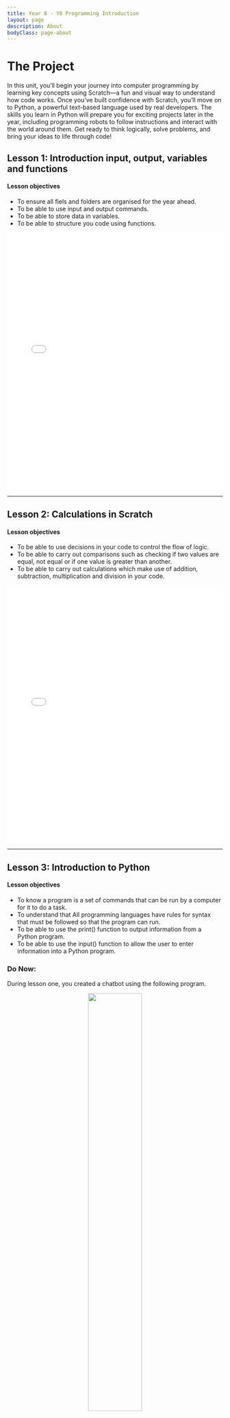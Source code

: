 ```yaml
---
title: Year 8 - Y8 Programming Introduction
layout: page
description: About
bodyClass: page-about
---
```


# The Project

In this unit, you’ll begin your journey into computer programming by learning key concepts using Scratch—a fun and visual way to understand how code works. Once you’ve built confidence with Scratch, you’ll move on to Python, a powerful text-based language used by real developers. The skills you learn in Python will prepare you for exciting projects later in the year, including programming robots to follow instructions and interact with the world around them. Get ready to think logically, solve problems, and bring your ideas to life through code!

## Lesson 1: Introduction input, output, variables and functions

#### Lesson objectives
- To ensure all fiels and folders are organised for the year ahead.
- To be able to use input and output commands.
- To be able to store data in variables.
- To be able to structure you code using functions.


<p align="center">
<iframe src="/Files/Y8/u1l1.pdf" width="100%" height="600px" style="border: none;"></iframe>
</p>

<hr>

## Lesson 2: Calculations in Scratch

#### Lesson objectives
- To be able to use decisions in your code to control the flow of logic.
- To be able to carry out comparisons such as checking if two values are equal, not equal or if one value is greater than another.
- To be able to carry out calculations which make use of addition, subtraction, multiplication and division in your code.


<p align="center">
<iframe src="/Files/Y8/u1l2.pdf" width="100%" height="600px" style="border: none;"></iframe>
</p>

<hr>

## Lesson 3: Introduction to Python

#### Lesson objectives
- To know a program is a set of commands that can be run by a computer for it to do a task. 
- To understand that All programming languages have rules for syntax that must be followed so that the program can run. 
- To be able to use the print() function to output information from a Python program. 
- To be able to use the input() function to allow the user to enter information into a Python program.

### Do Now:
During lesson one, you created a chatbot using the following program.

<p align="center">
<img src="/images/illustrations/y8l3.png" width="50%" height="auto">
</p>


Compare the above Scratch to the python code below:

```python
def ask_name():
  print("What is your name?")
  name = input()
  print("hello ", name)

print("Hello")
print("I am big Ed from the year 2182")
ask_name()
```

### Activity 1:
1. Go to the following website: <a href = "https://www.online-python.com">www.online-python.com</a>
2. Copy the above code to see it run. Does it run and can you explain what each line of code does?

### Activity 2:
Recreate your chatbot from the first lesson using the Python programming language. Your program should ask a question, save the response in a variable and include the users answer in the response. We will add the personalised responses using the "if blocks" within the next lesson.

<hr>


## Lesson 4: Adding decisions to your chatbot

#### Lesson objectives
- To know what a decision is in Python.
- To be able to use a decision to check if two values are the same.
- To be able to use a decision to carry other other types of comparisons.

### Do Now:

Describe how you used the print command, input command, a function and variable in your code from last lesson.

### Activity 1

review the following code. Can you read it?

<p align="center">
<img src="/images/illustrations/y8l4.png" width="50%" height="auto">
</p>

Compare the above Scratch to the python code below. Can you see how they compare?

```python
def ask_hobby():
  print("What sports do you like?")
  sport = input()

  if sport == "football":
    print("Thats the best sport ever!")

  if sport == "basketball":
    print("I'm not tall enough for basketball")


print("Hello")
print("I am big Ed from the year 2182")
ask_hobby()
```

<p align="center">
<img src="/images/illustrations/if:else.png"  height="auto">
</p>

<p align="center">
<img src="/images/illustrations/if:elsepitfalls.png"  height="auto">
</p>
### Activity 2:
Add a function to your chatbot which asks the user a question and uses the if command to give a different responce depending on the users answer.

## Lesson 5: Casting and Numerical Input in Python

#### Lesson objectives

- To know how to do calculations in Python
- To be able to convert that input into a number using int() so Python can do math with it
- To be able to write simple programs that take numbers from the user and do calculations.

### Do Now:
An operator is a symbol or special word that instructs the computer to perform specific calculation or action. Guess what symbol do we use in python to do the maths calculation below:

Addition
Subtraction
Multiplication
Division

| Operation     |Symbol|
|:-------------:|:----------:|
| Addition      |            |
| Subtraction.  |            | 
| Multiplication|            |
|  Division     |            | 



Imagine an expression with lots of operation. How does Python know which one to do first?

### Activity 1
Convert addition scratch code to Python
<p align="center">
<img src="/images/illustrations/addition.png"  height="auto">
</p>

```python
def addition():
    print("Enter first number")
    number1=int(input())
    print("Enter second number")
    number2=int(input())
    answer=number1+number2
    print("The answer is:", answer)
    
print("Welcome to the maths assistant 5000")
addition()
```
Create other function subtraction, multiplication, division and large number


### Activity 2
Add if statement to your code
<p align="center">
<img src="/images/illustrations/Scratch calc.png"  height="auto">
</p>


```python
def addition():
    print("Enter first number")
    number1=int(input())
    print("Enter second number")
    number2=int(input())
    answer=number1+number2
    print("The answer is:", answer)

    
print("Welcome to the maths assistant 5000")
print("What type of calculation would you like to do")
choice=input()
if choice=="addition":
    addition()
```

### Extension
- Apart from int() you can also use float() for numbers with decimal point try changing your code from int to float. 
- Python has other data types apart from integer int() and float() decimal numbers. Research what they are and give examples. 

## Lesson 5: Microbit
A micro:bit is a small, programmable computer designed to teach coding and electronics to beginners. It features an LED display, buttons, and various sensors (like an accelerometer, compass, and light sensor) for detecting motion, light, and more. Users program it using an online editor, coded with block-based or text base code, and can use its features for a wide range of projects, from creating games to collecting data.  

<p align="center">
<iframe src="/Files/Y8/microbitinto.pdf" width="100%" height="600px" style="border: none;"></iframe>
</p>

### Extension

Create a simple reaction game using your micro:bit. The micro:bit will show a countdown, display a signal, and then measure how quickly you press Button A. 
Game instructions:
- The micro:bit will show a countdown: 3, 2, 1.
- A heart or smiley face will appear — this is your signal!
- You must press Button A as quickly as possible.
- The micro:bit will tell you if you were fast enough or too slow.

#### Hint: You must use function and selection (if/else)
